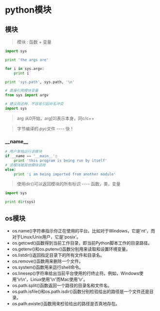 python模块
==========

## 模块

> 模块 : 函数 + 变量

```py
import sys

print 'the args are'

for i in sys.argv:
	print i

print 'sys.path', sys.path, '\n'
```

```py
# 直接引用模块变量
from sys import argv

# 建议用这种，不容易引起命名冲突
import sys
```

> arg 从0开始，arg[0]表示本身，同c/c++

> 字节编译的.pyc文件 ---- 快！


### \_\_name\_\_

```py
# 用户单独运行该模块
if __name == '__main__':
	print 'this program is being run by itself'
# 该模块被其他模块调用
else:
	print 'i am being imported from another module'
```

> 使用dir()可以返回模块的所有标识 ---- 函数，类，变量

```py
import sys

print dir(sys)
```

## os模块

* os.name()字符串指示你正在使用的平台。比如对于Windows，它是'nt'，而对于Linux/Unix用户，它是'posix'。
* os.getcwd()函数得到当前工作目录，即当前Python脚本工作的目录路径。
* os.getenv()和os.putenv()函数分别用来读取和设置环境变量。
* os.listdir()返回指定目录下的所有文件和目录名。
* os.remove()函数用来删除一个文件。
* os.system()函数用来运行shell命令。
* os.linesep()字符串给出当前平台使用的行终止符。例如，Windows使用'\r\n'，Linux使用'\n'而Mac使用'\r'。
* os.path.split()函数返回一个路径的目录名和文件名。
* os.path.isfile()和os.path.isdir()函数分别检验给出的路径是一个文件还是目录。
* os.path.existe()函数用来检验给出的路径是否真地存在。
